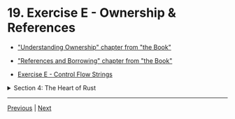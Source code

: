 # 19. Exercise E - Ownership & References

-   ["Understanding Ownership" chapter from "the Book"](https://doc.rust-lang.org/book/ch04-00-understanding-ownership.html)

-   ["References and Borrowing" chapter from "the Book"](https://doc.rust-lang.org/book/ch04-00-understanding-ownership.html)

-   [Exercise E - Control Flow Strings](https://github.com/CleanCut/ultimate_rust_crash_course/tree/main/exercise/e_ownership_references)


<details>
  <summary> Section 4: The Heart of Rust </summary>

  - [Codebase: s4_exercise_e](../codebase/s4_exercise_e/)

</details>

---

[Previous](./18_References-%26-Borrowing.md) | [Next]()